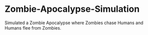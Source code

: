 # Zombie-Apocalypse-Simulation
Simulated a Zombie Apocalypse where Zombies chase Humans and Humans flee from Zombies. 
